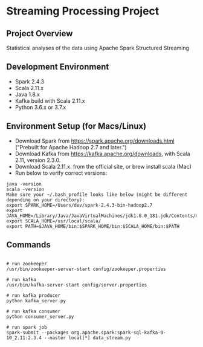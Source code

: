 # Streaming Processing Project

## Project Overview
Statistical analyses of the data using Apache Spark Structured Streaming

## Development Environment

- Spark 2.4.3
- Scala 2.11.x
- Java 1.8.x
- Kafka build with Scala 2.11.x
- Python 3.6.x or 3.7.x

## Environment Setup (for Macs/Linux)
- Download Spark from https://spark.apache.org/downloads.html ("Prebuilt for Apache Hadoop 2.7 and later.")
- Download Kafka from https://kafka.apache.org/downloads, with Scala 2.11, version 2.3.0. 
- Download Scala 2.11.x. from the official site, or brew install scala (Mac)
- Run below to verify correct versions:
```
java -version
scala -version
Make sure your ~/.bash_profile looks like below (might be different depending on your directory):
export SPARK_HOME=/Users/dev/spark-2.4.3-bin-hadoop2.7
export JAVA_HOME=/Library/Java/JavaVirtualMachines/jdk1.8.0_181.jdk/Contents/Home
export SCALA_HOME=/usr/local/scala/
export PATH=$JAVA_HOME/bin:$SPARK_HOME/bin:$SCALA_HOME/bin:$PATH
```

## Commands
```shell

# run zookeeper
/usr/bin/zookeeper-server-start config/zookeeper.properties

# run kafka
/usr/bin/kafka-server-start config/server.properties

# run kafka producer
python kafka_server.py

# run kafka consumer
python consumer_server.py

# run spark job
spark-submit --packages org.apache.spark:spark-sql-kafka-0-10_2.11:2.3.4 --master local[*] data_stream.py
```



